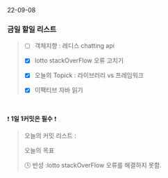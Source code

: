22-09-08
### 금일 할일 리스트


> - [ ]  객체지향 : 레디스 chatting api
>
> - [x] lotto stackOverFlow 오류 고치기
>
> - [x]  오늘의 Topick : 라이브러리 vs 프레임워크
>
> -[x] 이팩티브 자바 읽기


<br/>

❗ **1일 1커밋은 필수** ❗
> 오늘의 커밋 리스트 :
>
> 오늘의 목표
>
> 🕒 반성 :lotto stackOverFlow 오류를 해결하지 못함.
>
>
>

<br/>